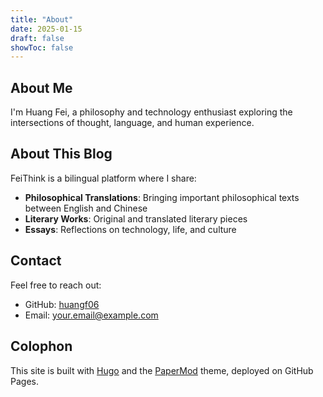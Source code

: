 ```yaml
---
title: "About"
date: 2025-01-15
draft: false
showToc: false
---
```


## About Me

I'm Huang Fei, a philosophy and technology enthusiast exploring the intersections of thought, language, and human experience.

## About This Blog

FeiThink is a bilingual platform where I share:

- **Philosophical Translations**: Bringing important philosophical texts between English and Chinese
- **Literary Works**: Original and translated literary pieces
- **Essays**: Reflections on technology, life, and culture

## Contact

Feel free to reach out:

- GitHub: [huangf06](https://github.com/huangf06)
- Email: your.email@example.com

## Colophon

This site is built with [Hugo](https://gohugo.io/) and the [PaperMod](https://github.com/adityatelange/hugo-PaperMod) theme, deployed on GitHub Pages.
